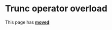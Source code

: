 # Trunc operator overload

This page has [**moved**](https://lib-docs.delphidabbler.com/Fractions/0/API/TFraction-Trunc)